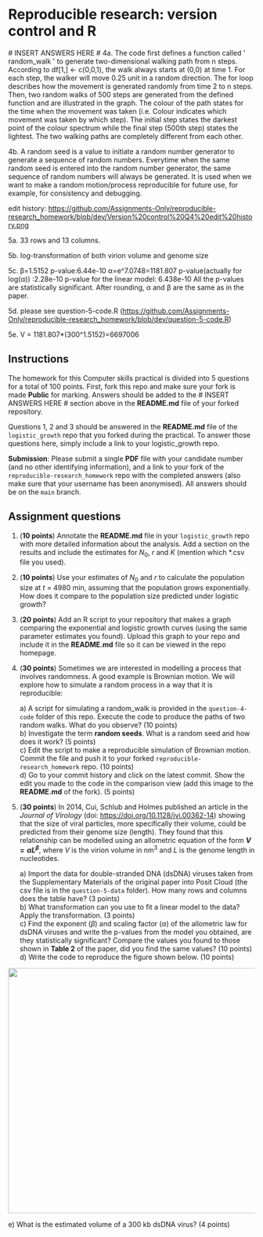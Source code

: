 # Reproducible research: version control and R

\# INSERT ANSWERS HERE #
4a.
The code first defines a function called ' random_walk ' to generate two-dimensional walking path from n steps.
According to df[1,] <- c(0,0,1), the walk always starts at (0,0) at time 1. For each step, the walker will move 0.25 unit in a random direction. The for loop describes how the movement is generated randomly from time 2 to n steps.
Then, two random walks of 500 steps are generated from the defined function and are illustrated in the graph. The colour of the path states for the time when the movement was taken (i.e. Colour indicates which movement was taken by which step). 	The initial step states the darkest point of the colour spectrum while the final step (500th step) states the lightest. The two walking paths are completely different from each other.

4b.
A random seed is a value to initiate a random number generator to generate a sequence of random numbers. Everytime when the same random seed is entered into the random number generator, the same sequence of random numbers will always be generated. It is used when we want to make a random motion/process reproducible for future use, for example, for consistency and debugging.

edit history: https://github.com/Assignments-Only/reproducible-research_homework/blob/dev/Version%20control%20Q4%20edit%20history.png

5a.
33 rows and 13 columns.

5b.
log-transformation of both virion volume and genome size

5c.
β=1.5152 p-value:6.44e-10
α=e^7.0748=1181.807 p-value(actually for log(α)) :2.28e-10
p-value for the linear model: 6.438e-10
All the p-values are statistically significant. After rounding, α and β are the same as in the paper.

5d. please see question-5-code.R (https://github.com/Assignments-Only/reproducible-research_homework/blob/dev/question-5-code.R)

5e. V = 1181.807*(300^1.5152)=6697006


## Instructions

The homework for this Computer skills practical is divided into 5 questions for a total of 100 points. First, fork this repo and make sure your fork is made **Public** for marking. Answers should be added to the # INSERT ANSWERS HERE # section above in the **README.md** file of your forked repository.

Questions 1, 2 and 3 should be answered in the **README.md** file of the `logistic_growth` repo that you forked during the practical. To answer those questions here, simply include a link to your logistic_growth repo.

**Submission**: Please submit a single **PDF** file with your candidate number (and no other identifying information), and a link to your fork of the `reproducible-research_homework` repo with the completed answers (also make sure that your username has been anonymised). All answers should be on the `main` branch.

## Assignment questions 

1) (**10 points**) Annotate the **README.md** file in your `logistic_growth` repo with more detailed information about the analysis. Add a section on the results and include the estimates for $N_0$, $r$ and $K$ (mention which *.csv file you used).
   
2) (**10 points**) Use your estimates of $N_0$ and $r$ to calculate the population size at $t$ = 4980 min, assuming that the population grows exponentially. How does it compare to the population size predicted under logistic growth? 

3) (**20 points**) Add an R script to your repository that makes a graph comparing the exponential and logistic growth curves (using the same parameter estimates you found). Upload this graph to your repo and include it in the **README.md** file so it can be viewed in the repo homepage.
   
4) (**30 points**) Sometimes we are interested in modelling a process that involves randomness. A good example is Brownian motion. We will explore how to simulate a random process in a way that it is reproducible:

   a) A script for simulating a random_walk is provided in the `question-4-code` folder of this repo. Execute the code to produce the paths of two random walks. What do you observe? (10 points) \
   b) Investigate the term **random seeds**. What is a random seed and how does it work? (5 points) \
   c) Edit the script to make a reproducible simulation of Brownian motion. Commit the file and push it to your forked `reproducible-research_homework` repo. (10 points) \
   d) Go to your commit history and click on the latest commit. Show the edit you made to the code in the comparison view (add this image to the **README.md** of the fork). (5 points) 

5) (**30 points**) In 2014, Cui, Schlub and Holmes published an article in the *Journal of Virology* (doi: https://doi.org/10.1128/jvi.00362-14) showing that the size of viral particles, more specifically their volume, could be predicted from their genome size (length). They found that this relationship can be modelled using an allometric equation of the form **$`V = \alpha L^{\beta}`$**, where $`V`$ is the virion volume in nm<sup>3</sup> and $`L`$ is the genome length in nucleotides.

   a) Import the data for double-stranded DNA (dsDNA) viruses taken from the Supplementary Materials of the original paper into Posit Cloud (the csv file is in the `question-5-data` folder). How many rows and columns does the table have? (3 points)\
   b) What transformation can you use to fit a linear model to the data? Apply the transformation. (3 points) \
   c) Find the exponent ($\beta$) and scaling factor ($\alpha$) of the allometric law for dsDNA viruses and write the p-values from the model you obtained, are they statistically significant? Compare the values you found to those shown in **Table 2** of the paper, did you find the same values? (10 points) \
   d) Write the code to reproduce the figure shown below. (10 points) 

  <p align="center">
     <img src="https://github.com/josegabrielnb/reproducible-research_homework/blob/main/question-5-data/allometric_scaling.png" width="600" height="500">
  </p>

  e) What is the estimated volume of a 300 kb dsDNA virus? (4 points) 
